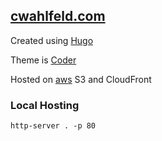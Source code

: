 ## [cwahlfeld.com](https://cwahlfeld.com)

Created using [Hugo](https://gohugo.io/getting-started/quick-start/)

Theme is [Coder](https://themes.gohugo.io/hugo-coder/)

Hosted on [aws](https://aws.amazon.com/resources/create-account/) S3 and CloudFront

### Local Hosting

`http-server . -p 80`